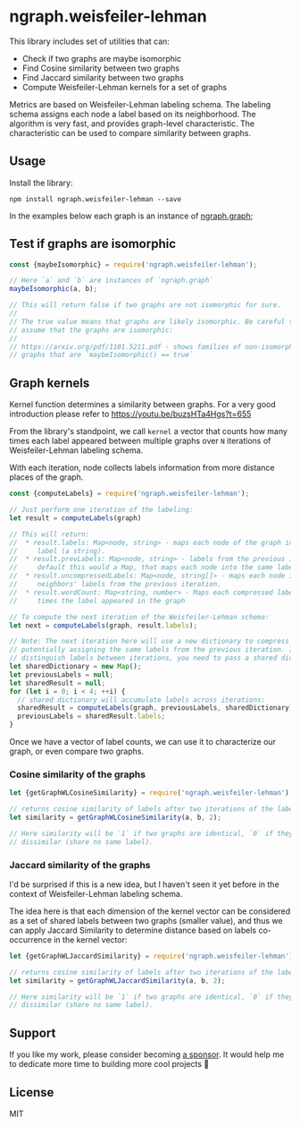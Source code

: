 # ngraph.weisfeiler-lehman

This library includes set of utilities that can:

* Check if two graphs are maybe isomorphic
* Find Cosine similarity between two graphs
* Find Jaccard similarity between two graphs
* Compute Weisfeiler-Lehman kernels for a set of graphs

Metrics are based on Weisfeiler-Lehman labeling schema. The labeling
schema assigns each node a label based on its neighborhood. The algorithm
is very fast, and provides graph-level characteristic. The characteristic
can be used to compare similarity between graphs.

## Usage

Install the library:

```
npm install ngraph.weisfeiler-lehman --save
```

In the examples below each graph is an instance of [ngraph.graph](https://github.com/anvaka/ngraph.graph);

## Test if graphs are isomorphic

``` js
const {maybeIsomorphic} = require('ngraph.weisfeiler-lehman');

// Here `a` and `b` are instances of `ngraph.graph`
maybeIsomorphic(a, b); 

// This will return false if two graphs are not isomorphic for sure.
//
// The true value means that graphs are likely isomorphic. Be careful to not
// assume that the graphs are isomorphic: 
//
// https://arxiv.org/pdf/1101.5211.pdf - shows families of non-isomorphic 
// graphs that are `maybeIsomorphic() == true`
```

## Graph kernels

Kernel function determines a similarity between graphs. For a very good introduction
please refer to https://youtu.be/buzsHTa4Hgs?t=655

From the library's standpoint, we call `kernel` a vector that counts how many times
each label appeared between multiple graphs over `N` iterations of Weisfeiler-Lehman
labeling schema.

With each iteration, node collects labels information from more distance places of the 
graph.

``` js
const {computeLabels} = require('ngraph.weisfeiler-lehman');

// Just perform one iteration of the labeling:
let result = computeLabels(graph)

// This will return:
//  * result.labels: Map<node, string> - maps each node of the graph into compressed
//     label (a string).
//  * result.prevLabels: Map<node, string> - labels from the previous iteration. By
//     default this would a Map, that maps each node into the same label "1"
//  * result.uncompressedLabels: Map<node, string[]> - maps each node into array of
//     neighbors' labels from the previous iteration.
//  * result.wordCount: Map<string, number> - Maps each compressed label into count of
//     times the label appeared in the graph

// To compute the next iteration of the Weisfeiler-Lehman schema:
let next = computeLabels(graph, result.labels);

// Note: The next iteration here will use a new dictionary to compress the labels,
// potentially assigning the same labels from the previous iteration. If you want to
// distinguish labels between iterations, you need to pass a shared dictionary object
let sharedDictionary = new Map();
let previousLabels = null;
let sharedResult = null;
for (let i = 0; i < 4; ++i) {
  // shared dictionary will accumulate labels across iterations:
  sharedResult = computeLabels(graph, previousLabels, sharedDictionary);
  previousLabels = sharedResult.labels;
}
```

Once we have a vector of label counts, we can use it to characterize our graph, or even 
compare two graphs.

### Cosine similarity of the graphs

``` js
let {getGraphWLCosineSimilarity} = require('ngraph.weisfeiler-lehman');

// returns cosine similarity of labels after two iterations of the labeling schema
let similarity = getGraphWLCosineSimilarity(a, b, 2);

// Here similarity will be `1` if two graphs are identical, `0` if they are completely
// dissimilar (share no same label).
```

### Jaccard similarity of the graphs

I'd be surprised if this is a new idea, but I haven't seen it yet before in the context of
Weisfeiler-Lehman labeling schema. 

The idea here is that each dimension of the kernel vector can be considered as a set of 
shared labels between two graphs (smaller value), and thus we can apply Jaccard Similarity 
to determine distance based on labels co-occurrence in the kernel vector:

``` js
let {getGraphWLJaccardSimilarity} = require('ngraph.weisfeiler-lehman');

// returns cosine similarity of labels after two iterations of the labeling schema
let similarity = getGraphWLJaccardSimilarity(a, b, 2);

// Here similarity will be `1` if two graphs are identical, `0` if they are completely
// dissimilar (share no same label).
```

## Support

If you like my work, please consider becoming [a sponsor](https://www.patreon.com/anvaka). It
would help me to dedicate more time to building more cool projects 🤗

## License

MIT 
